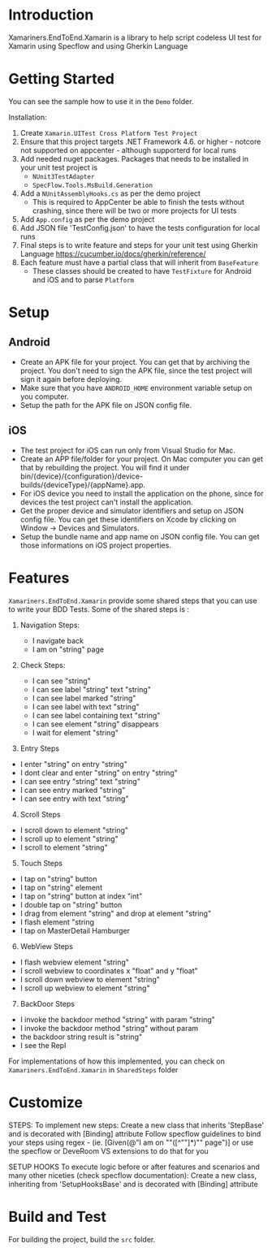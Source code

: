# Introduction 
Xamariners.EndToEnd.Xamarin is a library to help script codeless UI test for Xamarin using Specflow and using Gherkin Language

# Getting Started
You can see the sample how to use it in the `Demo` folder. 

Installation:
1. Create  `Xamarin.UITest Cross Platform Test Project`
2. Ensure that this project targets .NET Framework 4.6. or higher - notcore not supported on appcenter - although supporterd for local runs
3. Add needed nuget packages. Packages that needs to be installed in your unit test project is
   - `NUnit3TestAdapter`
   - `SpecFlow.Tools.MsBuild.Generation`
4. Add a `NUnitAssemblyHooks.cs` as per the demo project
   - This is required to AppCenter be able to finish the tests without crashing, since there will be two or more projects for UI tests
5. Add `App.config` as per the demo project
6. Add JSON file 'TestConfig.json' to have the tests configuration for local runs
7. Final steps is to write feature and steps for your unit test using Gherkin Language https://cucumber.io/docs/gherkin/reference/
8. Each feature must have a partial class that will inherit from `BaseFeature`
   - These classes should be created to have `TestFixture` for Android and iOS and to parse `Platform`

# Setup
## Android
* Create an APK file for your project. You can get that by archiving the project. You don't need to sign the APK file, since the test project will sign it again before deploying.
* Make sure that you have `ANDROID_HOME` environment variable setup on you computer.
* Setup the path for the APK file on JSON config file.

## iOS
* The test project for iOS can run only from Visual Studio for Mac.
* Create an APP file/folder for your project. On Mac computer you can get that by rebuilding the project. You will find it under bin/{device}/{configuration}/device-builds/{deviceType}/{appName}.app.
* For iOS device you need to install the application on the phone, since for devices the test project can't install the application.
* Get the proper device and simulator identifiers and setup on JSON config file. You can get these identifiers on Xcode by clicking on Window -> Devices and Simulators.
* Setup the bundle name and app name on JSON config file. You can get those informations on iOS project properties.

# Features
`Xamariners.EndToEnd.Xamarin` provide some shared steps that you can use to write your BDD Tests.
Some of the shared steps is :
1. Navigation Steps:
   - I navigate back
   - I am on "string" page

2. Check Steps:
   - I can see "string"
   - I can see label "string" text "string"
   - I can see label marked "string"
   - I can see label with text "string"
   - I can see label containing text "string"
   - I can see element "string" disappears
   - I wait for element "string" 

3. Entry Steps
  - I enter "string" on entry "string"
  - I dont clear and enter "string" on entry "string"
  - I can see entry "string" text "string"
  - I can see entry marked "string"
  - I can see entry with text "string"

4. Scroll Steps
- I scroll down to element "string"
- I scroll up to element "string"
- I scroll to element "string"

5. Touch Steps
- I tap on "string" button
- I tap on "string" element
- I tap on "string" button at index "int"
- I double tap on "string" button
- I drag from element "string" and drop at element "string"
- I flash element "string
- I tap on MasterDetail Hamburger

6. WebView Steps
- I flash webview element "string"
- I scroll webview to coordinates x "float" and y "float"
- I scroll down webview to element "string"
- I scroll up webview to element "string"

7. BackDoor Steps
- I invoke the backdoor method "string" with param "string"
- I invoke the backdoor method "string" without param
- the backdoor string result is "string"
- I see the Repl

For implementations of how this implemented, you can check on `Xamariners.EndToEnd.Xamarin` in `SharedSteps` folder

# Customize
STEPS:
To implement new steps:
Create a new class that inherits 'StepBase' and is decorated with [Binding] attribute
Follow specflow guidelines to bind your steps using regex - (ie.  [Given(@"I am on ""([^""]*)"" page")] or use the specflow or DeveRoom VS extensions to do that for you

SETUP HOOKS
To execute logic before or after features and scenarios and many other niceties (check specflow documentation):
Create a new class, inheriting from 'SetupHooksBase' and is decorated with [Binding] attribute

# Build and Test
For building the project, build the `src` folder.
